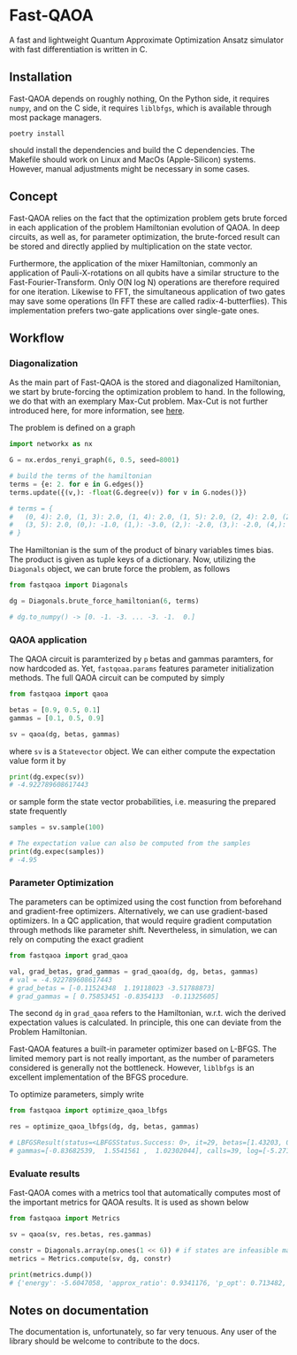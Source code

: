 # Fast-QAOA

A fast and lightweight Quantum Approximate Optimization Ansatz simulator with fast
differentiation is written in C.

## Installation

Fast-QAOA depends on roughly nothing, On the Python side, it requires `numpy`, and on the
C side, it requires `liblbfgs`, which is available through most package managers.

```
poetry install
```
should install the dependencies and build the C dependencies. The Makefile should work
on Linux and MacOs (Apple-Silicon) systems. However, manual adjustments might be
necessary in some cases.


## Concept

Fast-QAOA relies on the fact that the optimization problem gets brute forced in each
application of the problem Hamiltonian evolution of QAOA. In deep circuits, as well as,
for parameter optimization, the brute-forced result can be stored and directly applied by
multiplication on the state vector.

Furthermore, the application of the mixer Hamiltonian, commonly an application of
Pauli-X-rotations on all qubits have a similar structure to the Fast-Fourier-Transform.
Only O(N log N) operations are therefore required for one iteration. Likewise to FFT,
the simultaneous application of two gates may save some operations (In FFT these are
called radix-4-butterflies). This implementation prefers two-gate applications over
single-gate ones.

## Workflow

### Diagonalization

As the main part of Fast-QAOA is the stored and diagonalized Hamiltonian, we start by
brute-forcing the optimization problem to hand. In the following, we do that with an
exemplary Max-Cut problem. Max-Cut is not further introduced here, for more
information, see [here](https://en.wikipedia.org/Maximum_cut).

The problem is defined on a graph
```python
import networkx as nx

G = nx.erdos_renyi_graph(6, 0.5, seed=8001)

# build the terms of the hamiltonian
terms = {e: 2. for e in G.edges()}
terms.update({(v,): -float(G.degree(v)) for v in G.nodes()})

# terms = {
#   (0, 4): 2.0, (1, 3): 2.0, (1, 4): 2.0, (1, 5): 2.0, (2, 4): 2.0, (2, 5): 2.0,
#   (3, 5): 2.0, (0,): -1.0, (1,): -3.0, (2,): -2.0, (3,): -2.0, (4,): -3.0, (5,): -1.0
# }
```

The Hamiltonian is the sum of the product of binary variables times bias. The product is
given as tuple keys of a dictionary. Now, utilizing the `Diagonals` object, we can brute
force the problem, as follows

```python
from fastqaoa import Diagonals

dg = Diagonals.brute_force_hamiltonian(6, terms)

# dg.to_numpy() -> [0. -1. -3. ... -3. -1.  0.]
```

### QAOA application

The QAOA circuit is paramterized by `p` betas and gammas paramters, for now hardcoded
as. Yet, `fastqoaa.params` features parameter initialization methods. The full QAOA
circuit can be computed by simply
```python
from fastqaoa import qaoa

betas = [0.9, 0.5, 0.1]
gammas = [0.1, 0.5, 0.9]

sv = qaoa(dg, betas, gammas)
```
where `sv` is a `Statevector` object. We can either compute the expectation value form
it by
```python
print(dg.expec(sv))
# -4.922789608617443
```
or sample form the state vector probabilities, i.e. measuring the prepared state
frequently
```python
samples = sv.sample(100)

# The expectation value can also be computed from the samples
print(dg.expec(samples))
# -4.95
```

### Parameter Optimization

The parameters can be optimized using the cost function from beforehand and
gradient-free optimizers. Alternatively, we can use gradient-based optimizers. In a QC
application, that would require gradient computation through methods like parameter
shift. Nevertheless, in simulation, we can rely on computing the exact gradient
```python
from fastqaoa import grad_qaoa

val, grad_betas, grad_gammas = grad_qaoa(dg, dg, betas, gammas)
# val = -4.922789608617443
# grad_betas = [-0.11524348  1.19118023 -3.51788873]
# grad_gammas = [ 0.75853451 -0.8354133  -0.11325605]
```
The second `dg` in `grad_qaoa` refers to the Hamiltonian, w.r.t. wich the derived
expectation values is calculated. In principle, this one can deviate from the Problem
Hamiltonian.

Fast-QAOA features a built-in parameter optimizer based on L-BFGS. The limited memory
part is not really important, as the number of parameters considered is generally
not the bottleneck. However, `liblbfgs` is an excellent implementation of the BFGS procedure.

To optimize parameters, simply write
```python
from fastqaoa import optimize_qaoa_lbfgs

res = optimize_qaoa_lbfgs(dg, dg, betas, gammas)

# LBFGSResult(status=<LBFGSStatus.Success: 0>, it=29, betas=[1.43203, 0.43962492, 0.2790024],
# gammas=[-0.83682539,  1.5541561 ,  1.02302044], calls=39, log=[-5.27183532, -5.3352494 , ..., -5.60470587])
```

### Evaluate results

Fast-QAOA comes with a metrics tool that automatically computes most of the important
metrics for QAOA results. It is used as shown below

```python
from fastqaoa import Metrics

sv = qaoa(sv, res.betas, res.gammas)

constr = Diagonals.array(np.ones(1 << 6)) # if states are infeasible mark with 0 inestead of 1
metrics = Metrics.compute(sv, dg, constr)

print(metrics.dump())
# {'energy': -5.6047058, 'approx_ratio': 0.9341176, 'p_opt': 0.713482, ...}
```

## Notes on documentation

The documentation is, unfortunately, so far very tenuous. Any user of the library should
be welcome to contribute to the docs.
